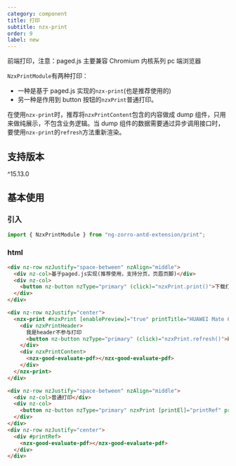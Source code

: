 ```yaml
---
category: component
title: 打印
subtitle: nzx-print
order: 9
label: new
---
```


前端打印，注意：paged.js 主要兼容 Chromium 内核系列 pc 端浏览器

`NzxPrintModule`有两种打印：

- 一种是基于 paged.js 实现的`nzx-print`(也是推荐使用的)
- 另一种是作用到 button 按钮的`nzxPrint`普通打印。

在使用`nzx-print`时，推荐将`nzxPrintContent`包含的内容做成 dump 组件，只用来做纯展示，不包含业务逻辑。当 dump 组件的数据需要通过异步调用接口时，要使用`nzx-print`的`refresh`方法重新渲染。

## 支持版本

<label type="success">^15.13.0</label>

## 基本使用

### 引入

```ts
import { NzxPrintModule } from "ng-zorro-antd-extension/print";
```

### html

```html
<div nz-row nzJustify="space-between" nzAlign="middle">
  <div nz-col>基于paged.js实现(推荐使用，支持分页，页眉页脚)</div>
  <div nz-col>
    <button nz-button nzType="primary" (click)="nzxPrint.print()">下载打印评价表</button>
  </div>
</div>

<div nz-row nzJustify="center">
  <nzx-print #nzxPrint [enablePreview]="true" printTitle="HUAWEI Mate 60 Pro评价表">
    <div nzxPrintHeader>
      我是header不参与打印
      <button nz-button nzType="primary" (click)="nzxPrint.refresh()">刷新</button>
    </div>
    <div nzxPrintContent>
      <nzx-good-evaluate-pdf></nzx-good-evaluate-pdf>
    </div>
  </nzx-print>
</div>

<div nz-row nzJustify="space-between" nzAlign="middle">
  <div nz-col>普通打印</div>
  <div nz-col>
    <button nz-button nzType="primary" nzxPrint [printEl]="printRef" printTitle="评价表">下载打印评价表</button>
  </div>
</div>
<div nz-row nzJustify="center">
  <div #printRef>
    <nzx-good-evaluate-pdf></nzx-good-evaluate-pdf>
  </div>
</div>
```
